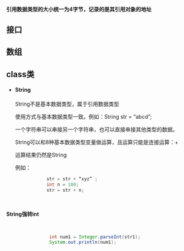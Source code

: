 #### 引用数据类型的大小统一为4字节，记录的是其引用对象的地址

## 接口



## 数组



## class类

- #### String

  String不是基本数据类型，属于引用数据类型 

  使用方式与基本数据类型一致。例如：String str = “abcd”; 

   一个字符串可以串接另一个字符串，也可以直接串接其他类型的数据。

  String可以和8种基本数据类型变量做运算，且运算只能是连接运算：+

  运算结果仍然是String

  例如：

  

```java
          	   str = str + “xyz” ;  
               int n = 100;  
               str = str + n;          
```

​    

**String强转int**

​                

```java
				int num1 = Integer.parseInt(str1); 
				System.out.println(num1);   
```

​           